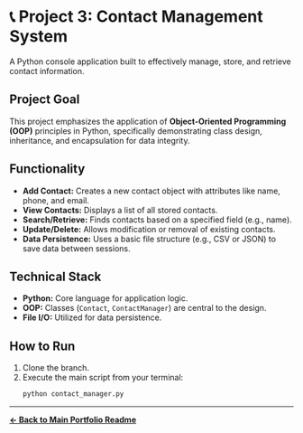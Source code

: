 # 📞 Project 3: Contact Management System

A Python console application built to effectively manage, store, and retrieve contact information.

## Project Goal

This project emphasizes the application of **Object-Oriented Programming (OOP)** principles in Python, specifically demonstrating class design, inheritance, and encapsulation for data integrity.

## Functionality

* **Add Contact:** Creates a new contact object with attributes like name, phone, and email.
* **View Contacts:** Displays a list of all stored contacts.
* **Search/Retrieve:** Finds contacts based on a specified field (e.g., name).
* **Update/Delete:** Allows modification or removal of existing contacts.
* **Data Persistence:** Uses a basic file structure (e.g., CSV or JSON) to save data between sessions.

## Technical Stack

* **Python:** Core language for application logic.
* **OOP:** Classes (`Contact`, `ContactManager`) are central to the design.
* **File I/O:** Utilized for data persistence.

## How to Run

1.  Clone the branch.
2.  Execute the main script from your terminal:
    ```bash
    python contact_manager.py
    ```

---
**[← Back to Main Portfolio Readme](https://github.com/EarlMcCard/ctse-projects/tree/main)**